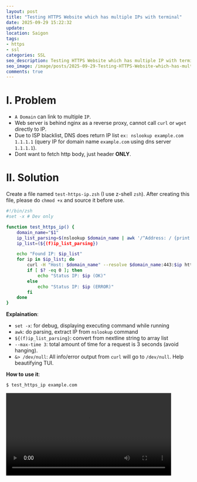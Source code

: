 ```yaml
---
layout: post
title: "Testing HTTPS Website which has multiple IPs with terminal"
date: 2025-09-29 15:22:32
update:
location: Saigon
tags:
- https
- ssl
categories: SSL
seo_description: Testing HTTPS Website which has multiple IP with terminal
seo_image: /image/posts/2025-09-29-Testing-HTTPS-Website-which-has-multiple-IPs/seo.png
comments: true
---
```


# I. Problem
- `A Domain` can link to multiple `IP`.
- Web server is behind nginx as a reverse proxy, cannot call `curl` or `wget` directly to IP.
- Due to ISP blacklist, DNS does return IP list `ex: nslookup example.com 1.1.1.1` (query IP for domain name `example.com` using dns server `1.1.1.1`).
- Dont want to fetch http body, just header **ONLY**.

# II. Solution
Create a file named `test-https-ip.zsh` (I use z-shell `zsh`). After creating this file, please do `chmod +x` and source it before use.

```sh
#!/bin/zsh
#set -x # Dev only

function test_https_ip() {
    domain_name="$1"
    ip_list_parsing=$(nslookup $domain_name | awk '/^Address: / {print $2}')
    ip_list=(${(f)ip_list_parsing})

    echo "Found IP: $ip_list"
    for ip in $ip_list; do
        curl -H "Host: $domain_name" --resolve $domain_name:443:$ip https://$domain_name  --head --max-time 3 &> /dev/null
        if [ $? -eq 0 ]; then
            echo "Status IP: $ip (OK)"
        else
            echo "Status IP: $ip (ERROR)"
        fi
    done
}

```

**Explaination**:
- `set -x`: for debug, displaying executing command while running
- `awk`: do parsing, extract IP from `nslookup` command
- `${(f)ip_list_parsing}`: convert from nextline string to array list
- `--max-time 3`: total amount of time for a request is 3 seconds (avoid hanging).
- `&> /dev/null`: All info/error output from `curl` will go to `/dev/null`. Help beautifying TUI.

**How to use it**:

```sh
$ test_https_ip example.com
```

<video src="/image/posts/2025-09-29-Testing-HTTPS-Website-which-has-multiple-IPs/1.webm" width="450" controls></video>

